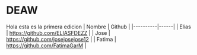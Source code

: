 # DEAW
Hola esta es la primera edicion
| Nombre   | Github |
|----------|------|
| Elias      | https://github.com/ELIASFDEZZ   |
| Jose    | https://github.com/josejosejose12   |
| Fatima    | https://github.com/FatimaGarM   |

